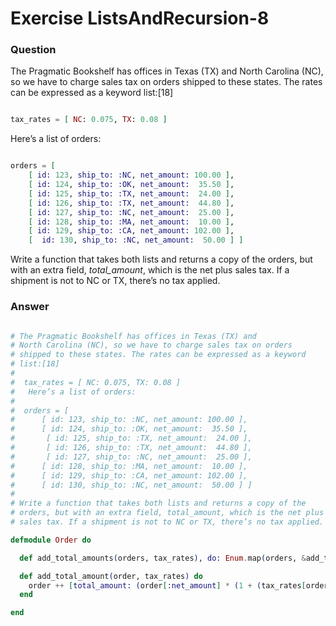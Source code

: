 Exercise ListsAndRecursion-8
============================

### Question

The Pragmatic Bookshelf has offices in Texas (TX) and North Carolina (NC), so we have to charge sales tax on orders shipped to these states. The rates can be expressed as a keyword list:[18]

```elixir

tax_rates = [ NC: 0.075, TX: 0.08 ]

```

Here’s a list of orders:

```elixir

orders = [
    [ id: 123, ship_to: :NC, net_amount: 100.00 ],
    [ id: 124, ship_to: :OK, net_amount:  35.50 ],
    [ id: 125, ship_to: :TX, net_amount:  24.00 ],
    [ id: 126, ship_to: :TX, net_amount:  44.80 ],
    [ id: 127, ship_to: :NC, net_amount:  25.00 ],
    [ id: 128, ship_to: :MA, net_amount:  10.00 ],
    [ id: 129, ship_to: :CA, net_amount: 102.00 ],
    [  id: 130, ship_to: :NC, net_amount:  50.00 ] ]

```

Write a function that takes both lists and returns a copy of the orders, but with an extra field, *total_amount*, which is the net plus sales tax. If a shipment is not to NC or TX, there’s no tax applied.


### Answer

```elixir

# The Pragmatic Bookshelf has offices in Texas (TX) and
# North Carolina (NC), so we have to charge sales tax on orders
# shipped to these states. The rates can be expressed as a keyword
# list:[18]
#
​#  tax_rates = [ NC: 0.075, TX: 0.08 ]
#   Here’s a list of orders:
#
​#	orders = [
#​	    [ id: 123, ship_to: :NC, net_amount: 100.00 ],
​#	    [ id: 124, ship_to: :OK, net_amount:  35.50 ],
#       [ id: 125, ship_to: :TX, net_amount:  24.00 ],
#	    [ id: 126, ship_to: :TX, net_amount:  44.80 ],
#	    [ id: 127, ship_to: :NC, net_amount:  25.00 ],
​#	    [ id: 128, ship_to: :MA, net_amount:  10.00 ],
​#	    [ id: 129, ship_to: :CA, net_amount: 102.00 ],
​#	    [ id: 130, ship_to: :NC, net_amount:  50.00 ] ]
#
# Write a function that takes both lists and returns a copy of the
# orders, but with an extra field, total_amount, which is the net plus
# sales tax. If a shipment is not to NC or TX, there’s no tax applied.

defmodule Order do

  def add_total_amounts(orders, tax_rates), do: Enum.map(orders, &add_total_amount(&1, tax_rates))

  def add_total_amount(order, tax_rates) do
    order ++ [total_amount: (order[:net_amount] * (1 + (tax_rates[order[:ship_to]] || 0)))]
  end

end


```
